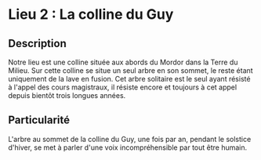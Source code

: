 # Lieu 2 : La colline du Guy
## Description

Notre lieu est une colline située aux abords du Mordor dans la Terre du Milieu. Sur cette colline se situe un seul arbre en son sommet, le reste étant uniquement de la lave en fusion.
Cet arbre solitaire est le seul ayant résisté à l'appel des cours magistraux, il résiste encore et toujours à cet appel depuis bientôt trois longues années. 

## Particularité

L'arbre au sommet de la colline du Guy, une fois par an, pendant le solstice d'hiver, se met à parler d'une voix incompréhensible par tout être humain.

